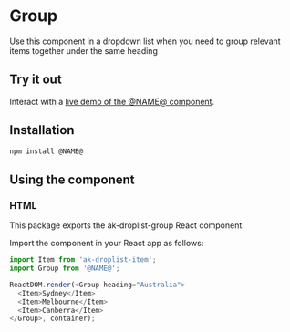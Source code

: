 # Group

Use this component in a dropdown list when you need to group relevant items together under the same heading

## Try it out

Interact with a [live demo of the @NAME@ component](https://aui-cdn.atlassian.com/atlaskit/stories/@NAME@/@VERSION@/).

## Installation

```sh
npm install @NAME@
```

## Using the component

### HTML

This package exports the ak-droplist-group React component.

Import the component in your React app as follows:

```js
import Item from 'ak-droplist-item';
import Group from '@NAME@';

ReactDOM.render(<Group heading="Australia">
  <Item>Sydney</Item>
  <Item>Melbourne</Item>
  <Item>Canberra</Item>
</Group>, container);
```
